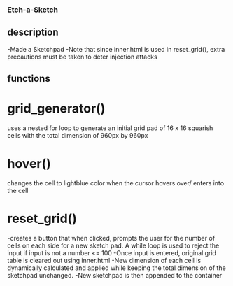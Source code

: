 ### Etch-a-Sketch

## description
-Made a Sketchpad 
-Note that since inner.html is used in reset_grid(), extra precautions must be taken to deter injection attacks
## functions 
# grid_generator()
uses a nested for loop to generate an initial grid pad of 
16 x 16 squarish cells with the total dimension of 960px by 960px

# hover()
changes the cell to lightblue color when the cursor hovers over/ enters into the cell

# reset_grid()
-creates a button that when clicked, prompts the user for the number of cells on each side for a new sketch pad. A while loop is used to reject the input if input is not a number <= 100
-Once input is entered, original grid table is cleared out using inner.html
-New dimension of each cell is dynamically calculated and applied while keeping the total dimension of the sketchpad unchanged.
-New sketchpad is then appended to the container
